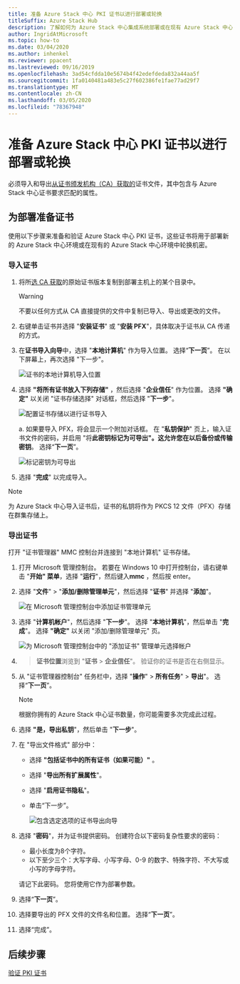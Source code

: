 ```yaml
---
title: 准备 Azure Stack 中心 PKI 证书以进行部署或轮换
titleSuffix: Azure Stack Hub
description: 了解如何为 Azure Stack 中心集成系统部署或在现有 Azure Stack 中心环境中轮替机密准备 PKI 证书。
author: IngridAtMicrosoft
ms.topic: how-to
ms.date: 03/04/2020
ms.author: inhenkel
ms.reviewer: ppacent
ms.lastreviewed: 09/16/2019
ms.openlocfilehash: 3ad54cfdda10e5674b4f42edefdeda832a44aa5f
ms.sourcegitcommit: 1fa0140481a483e5c27f602386fe1fae77ad29f7
ms.translationtype: MT
ms.contentlocale: zh-CN
ms.lasthandoff: 03/05/2020
ms.locfileid: "78367948"
---
```

# <a name="prepare-azure-stack-hub-pki-certificates-for-deployment-or-rotation"></a>准备 Azure Stack 中心 PKI 证书以进行部署或轮换

必须导入和导出[从证书颁发机构（CA）获取的](azure-stack-get-pki-certs.md)证书文件，其中包含与 Azure Stack 中心证书要求匹配的属性。

## <a name="prepare-certificates-for-deployment"></a>为部署准备证书

使用以下步骤来准备和验证 Azure Stack 中心 PKI 证书，这些证书将用于部署新的 Azure Stack 中心环境或在现有的 Azure Stack 中心环境中轮换机密。

### <a name="import-the-certificate"></a>导入证书

1. 将所[选 CA 获取](azure-stack-get-pki-certs.md)的原始证书版本复制到部署主机上的某个目录中。 
   > [!WARNING]
   > 不要以任何方式从 CA 直接提供的文件中复制已导入、导出或更改的文件。

1. 右键单击证书并选择 "**安装证书**" 或 "**安装 PFX**"，具体取决于证书从 CA 传递的方式。

1. 在**证书导入向导**中，选择 "**本地计算机**" 作为导入位置。 选择“**下一页**”。 在以下屏幕上，再次选择 "下一步"。

    ![证书的本地计算机导入位置](./media/prepare-pki-certs/1.png)

1. 选择 **"将所有证书放入下列存储"** ，然后选择 "**企业信任**" 作为位置。 选择 **"确定"** 以关闭 "证书存储选择" 对话框，然后选择 "**下一步**"。

   ![配置证书存储以进行证书导入](./media/prepare-pki-certs/3.png)

   a. 如果要导入 PFX，将会显示一个附加对话框。 在 "**私钥保护**" 页上，输入证书文件的密码，并启用 "将**此密钥标记为可导出"。这允许您在以后备份或传输密钥**。 选择“**下一页**”。

   ![标记密钥为可导出](./media/prepare-pki-certs/2.png)

1. 选择 "**完成**" 以完成导入。

> [!NOTE]
> 为 Azure Stack 中心导入证书后，证书的私钥将作为 PKCS 12 文件（PFX）存储在群集存储上。

### <a name="export-the-certificate"></a>导出证书

打开 "证书管理器" MMC 控制台并连接到 "本地计算机" 证书存储。

1. 打开 Microsoft 管理控制台。 若要在 Windows 10 中打开控制台，请右键单击 "**开始" 菜单**，选择 "**运行**"，然后键入**mmc** ，然后按 enter。

2. 选择 "**文件**" > "**添加/删除管理单元**"，然后选择 "**证书**" 并选择 "**添加**"。

    ![在 Microsoft 管理控制台中添加证书管理单元](./media/prepare-pki-certs/mmc-2.png)

3. 选择 "**计算机帐户**"，然后选择 "**下一步**"。 选择 "**本地计算机**"，然后单击 "**完成**"。 选择 **"确定"** 以关闭 "添加/删除管理单元" 页。

    ![为 Microsoft 管理控制台中的 "添加证书" 管理单元选择帐户](./media/prepare-pki-certs/mmc-3.png)

4.  > **证书位置**浏览到 "**证书** > **企业信任**"。 验证你的证书是否在右侧显示。

5. 从 "证书管理器控制台" 任务栏中，选择 "**操作**" > **所有任务**" > **导出**"。 选择“**下一页**”。

   > [!NOTE]
   > 根据你拥有的 Azure Stack 中心证书数量，你可能需要多次完成此过程。

6. 选择 **"是，导出私钥**"，然后单击 "**下一步**"。

7. 在 "导出文件格式" 部分中：
    
   - 选择 **"包括证书中的所有证书（如果可能）"** 。  
   - 选择 "**导出所有扩展属性**"。  
   - 选择 "**启用证书隐私**"。  
   - 单击“下一步”。  
    
     ![包含选定选项的证书导出向导](./media/prepare-pki-certs/azure-stack-save-cert.png)

8. 选择 "**密码**"，并为证书提供密码。 创建符合以下密码复杂性要求的密码：

    * 最小长度为8个字符。
    * 以下至少三个：大写字母、小写字母、0-9 的数字、特殊字符、不大写或小写的字母字符。

    请记下此密码。 您将使用它作为部署参数。

9. 选择“**下一页**”。

10. 选择要导出的 PFX 文件的文件名和位置。 选择“**下一页**”。

11. 选择“完成”。

## <a name="next-steps"></a>后续步骤

[验证 PKI 证书](azure-stack-validate-pki-certs.md)